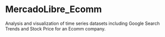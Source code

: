 # MercadoLibre_Ecomm
Analysis and visualization of time series datasets including Google Search Trends and Stock Price for an Ecomm company.
